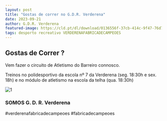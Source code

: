 ```yaml
---
layout: post
title: "Gostas de correr no G.D.R. Verderena"
date: 2023-09-21
author: G.D.R. Verderena
featured-image: https://cld.pt/dl/download/0136556f-37cb-414c-9f47-76d7e3553e16/WhatsApp%20Image%202023-09-25%20at%2008.24.14.jpeg
tags: desporto recreativo VERDERENAFABRICADECAMPEOES
---
```



<H2>Gostas de Correr ?</H2>

Vem fazer o circuito de Atletismo do Barreiro connosco.

Treinos no polidesportivo da escola nº 7 da Verderena (seg. 18:30h e sex. 18h) e no módulo de atletismo na escola da telha (qua. 18:30h)

![1](https://cld.pt/dl/download/0136556f-37cb-414c-9f47-76d7e3553e16/WhatsApp%20Image%202023-09-25%20at%2008.24.14.jpeg)

<H3>SOMOS G. D. R. Verderena</H3>

#verderenafabricadecampeoes #fabricadecampeoes 
